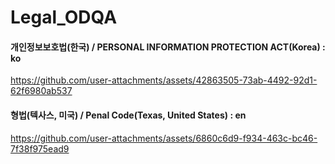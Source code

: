 # Legal_ODQA
#### 개인정보보호법(한국) / PERSONAL INFORMATION PROTECTION ACT(Korea) : ko
https://github.com/user-attachments/assets/42863505-73ab-4492-92d1-62f6980ab537

#### 형법(텍사스, 미국) / Penal Code(Texas, United States) : en
https://github.com/user-attachments/assets/6860c6d9-f934-463c-bc46-7f38f975ead9

